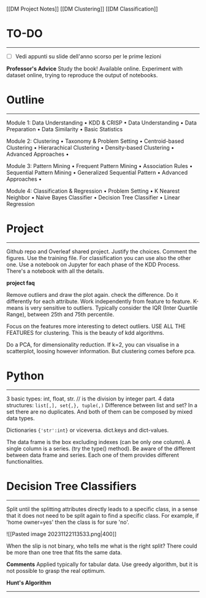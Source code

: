 

[[DM Project Notes]]
[[DM Clustering]]
[[DM Classification]]

# TO-DO
---
- [ ] Vedi appunti su slide dell'anno scorso per le prime lezioni


**Professor's Advice**
Study the book! Available online.
Experiment with dataset online, trying to reproduce the output of notebooks.

# Outline
---
Module 1: Data Understanding 
• KDD & CRISP 
• Data Understanding 
• Data Preparation 
• Data Similarity 
• Basic Statistics

Module 2: Clustering 
• Taxonomy & Problem Setting 
• Centroid-based Clustering 
• Hierarachical Clustering 
• Density-based Clustering 
• Advanced Approaches • 

Module 3: Pattern Mining 
• Frequent Pattern Mining 
• Association Rules 
• Sequential Pattern Mining 
• Generalized Sequential Pattern 
• Advanced Approaches • 

Module 4: Classification & Regression 
• Problem Setting 
• K Nearest Neighbor 
• Naive Bayes Classifier 
• Decision Tree Classifier 
• Linear Regression


# Project
---
Github repo and Overleaf shared project.
Justify the choices.
Comment the figures.
Use the training file. For classification you can use also the other one.
Use a notebook on Jupyter for each phase of the KDD Process.
There's a notebook with all the details.

**project faq**

Remove outliers and draw the plot again. check the difference. Do it differently for each attribute. Work independently from feature to feature.
K-means is very sensitive to outliers.
Typically consider the IQR (Inter Quartile Range), between 25th and 75th percentile.

Focus on the features more interesting to detect outliers.
USE ALL THE FEATURES for clustering. This is the beauty of kdd algorithms.

Do a PCA, for dimensionality reduction.
If k=2, you can visualise in a scatterplot, loosing however information.
But clustering comes before pca.

# Python
---
3 basic types: int, float, str.
// is the division by integer part.
4 data structures: `list[,], set{,}, tuple(,)`
Difference between list and set? In a set there are no duplicates. And both of them can be composed by mixed data types.

Dictionaries `{'str':int}` or viceversa.
dict.keys and dict-values.

The data frame is the box excluding indexes (can be only one column).
A single column is a series. (try the type() method).
Be aware of the different between data frame and series. 
Each one of them provides different functionalities.



# Decision Tree Classifiers
---
Split until the splitting attributes directly leads to a specific class, in a sense that it does not need to be split again to find a specific class.
For example, if 'home owner=yes' then the class is for sure 'no'.

![[Pasted image 20231122113533.png|400]]

When the slip is not binary, who tells me what is the right split?
There could be more than one tree that fits the same data.

**Comments**
Applied typically for tabular data.
Use greedy algorithm, but it is not possible to grasp the real optimum.

**Hunt's Algorithm**



---





